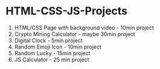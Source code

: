 # HTML-CSS-JS-Projects
1. HTML/CSS Page with background video - 10min project
2. Crypto Mining Calculator - maybe 30min project
3. Digital Clock - 5min project
4. Random Emoji Icon - 10min project
5. Random Lucky - 15min project
6. JS Calculator - 25 min project
